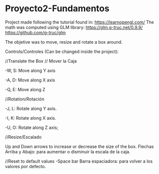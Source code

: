 # Proyecto2-Fundamentos
Project made following the tutorial found in: https://learnopengl.com/
The math was computed using GLM library: 
https://glm.g-truc.net/0.9.9/
https://github.com/g-truc/glm

The objetive was to move, resize and rotate a box around.

Controls/Controles (Can be changed inside the project):

//Translate the Box // Mover la Caja

-W, S: Move along Y axis

-A, D: Move along X axis

-Q, E: Move along Z

//Rotation/Rotación

-J, L: Rotate along Y axis.

-I, K: Rotate along X axis.

-U, O: Rotate along Z axis;

//Resize/Escalado

Up and Down arrows to increase or decrease the size of the box.
Flechas Arriba y Abajo: para aumentar o disminuir la escala de la caja.

//Reset to default values
-Space bar
Barra espaciadora: para volver a los valores por defecto.




